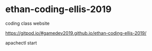 # ethan-coding-ellis-2019
coding class website

https://gitpod.io/#gamedev2019.github.io/ethan-coding-ellis-2019/

apachectl start
